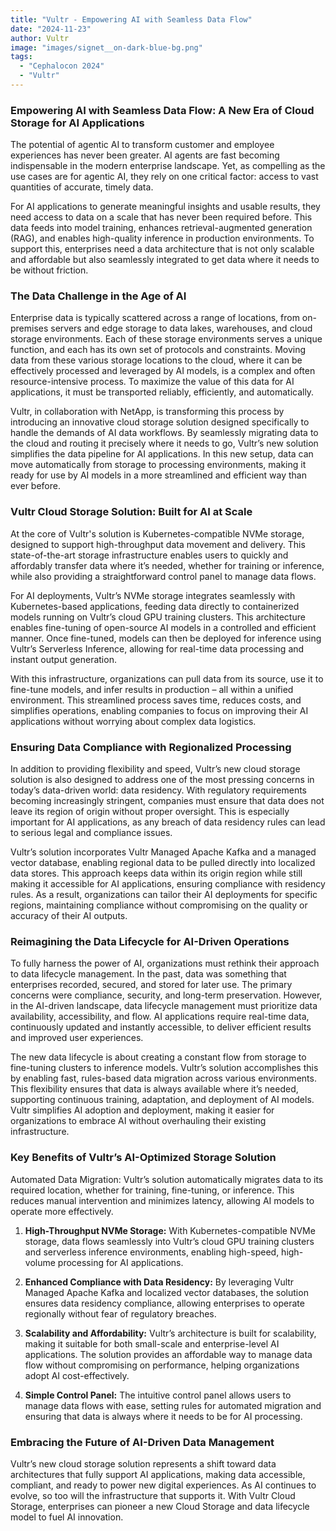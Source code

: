```yaml
---
title: "Vultr - Empowering AI with Seamless Data Flow"
date: "2024-11-23"
author: Vultr
image: "images/signet__on-dark-blue-bg.png"
tags:
  - "Cephalocon 2024"
  - "Vultr"
---
```


### Empowering AI with Seamless Data Flow: A New Era of Cloud Storage for AI Applications

The potential of agentic AI to transform customer and employee experiences has
never been greater. AI agents are fast becoming indispensable in the modern
enterprise landscape. Yet, as compelling as the use cases are for agentic AI,
they rely on one critical factor: access to vast quantities of accurate, timely
data.

For AI applications to generate meaningful insights and usable results, they
need access to data on a scale that has never been required before. This data
feeds into model training, enhances retrieval-augmented generation (RAG), and
enables high-quality inference in production environments. To support this,
enterprises need a data architecture that is not only scalable and affordable
but also seamlessly integrated to get data where it needs to be without
friction.

### The Data Challenge in the Age of AI

Enterprise data is typically scattered across a range of locations, from
on-premises servers and edge storage to data lakes, warehouses, and cloud
storage environments. Each of these storage environments serves a unique
function, and each has its own set of protocols and constraints. Moving data
from these various storage locations to the cloud, where it can be effectively
processed and leveraged by AI models, is a complex and often resource-intensive
process. To maximize the value of this data for AI applications, it must be
transported reliably, efficiently, and automatically.

Vultr, in collaboration with NetApp, is transforming this process by
introducing an innovative cloud storage solution designed specifically to
handle the demands of AI data workflows. By seamlessly migrating data to the
cloud and routing it precisely where it needs to go, Vultr’s new solution
simplifies the data pipeline for AI applications. In this new setup, data can
move automatically from storage to processing environments, making it ready for
use by AI models in a more streamlined and efficient way than ever before.

### Vultr Cloud Storage Solution: Built for AI at Scale

At the core of Vultr's solution is Kubernetes-compatible NVMe storage, designed
to support high-throughput data movement and delivery. This state-of-the-art
storage infrastructure enables users to quickly and affordably transfer data
where it’s needed, whether for training or inference, while also providing a
straightforward control panel to manage data flows.

For AI deployments, Vultr’s NVMe storage integrates seamlessly with
Kubernetes-based applications, feeding data directly to containerized models
running on Vultr’s cloud GPU training clusters. This architecture enables
fine-tuning of open-source AI models in a controlled and efficient manner. Once
fine-tuned, models can then be deployed for inference using Vultr’s Serverless
Inference, allowing for real-time data processing and instant output
generation.

With this infrastructure, organizations can pull data from its source, use it
to fine-tune models, and infer results in production – all within a unified
environment. This streamlined process saves time, reduces costs, and simplifies
operations, enabling companies to focus on improving their AI applications
without worrying about complex data logistics.

### Ensuring Data Compliance with Regionalized Processing

In addition to providing flexibility and speed, Vultr’s new cloud storage
solution is also designed to address one of the most pressing concerns in
today’s data-driven world: data residency. With regulatory requirements
becoming increasingly stringent, companies must ensure that data does not leave
its region of origin without proper oversight. This is especially important for
AI applications, as any breach of data residency rules can lead to serious
legal and compliance issues.

Vultr’s solution incorporates Vultr Managed Apache Kafka and a managed vector
database, enabling regional data to be pulled directly into localized data
stores. This approach keeps data within its origin region while still making it
accessible for AI applications, ensuring compliance with residency rules. As a
result, organizations can tailor their AI deployments for specific regions,
maintaining compliance without compromising on the quality or accuracy of their
AI outputs.

### Reimagining the Data Lifecycle for AI-Driven Operations

To fully harness the power of AI, organizations must rethink their approach to
data lifecycle management. In the past, data was something that enterprises
recorded, secured, and stored for later use. The primary concerns were
compliance, security, and long-term preservation. However, in the AI-driven
landscape, data lifecycle management must prioritize data availability,
accessibility, and flow. AI applications require real-time data, continuously
updated and instantly accessible, to deliver efficient results and improved
user experiences.

The new data lifecycle is about creating a constant flow from storage to
fine-tuning clusters to inference models. Vultr’s solution accomplishes this by
enabling fast, rules-based data migration across various environments. This
flexibility ensures that data is always available where it’s needed, supporting
continuous training, adaptation, and deployment of AI models. Vultr simplifies
AI adoption and deployment, making it easier for organizations to embrace AI
without overhauling their existing infrastructure.

### Key Benefits of Vultr’s AI-Optimized Storage Solution

Automated Data Migration: Vultr’s solution automatically migrates data to its
required location, whether for training, fine-tuning, or inference. This
reduces manual intervention and minimizes latency, allowing AI models to
operate more effectively.

1. **High-Throughput NVMe Storage:** With Kubernetes-compatible NVMe storage,
   data flows seamlessly into Vultr’s cloud GPU training clusters and
   serverless inference environments, enabling high-speed, high-volume
   processing for AI applications.

2. **Enhanced Compliance with Data Residency:** By leveraging Vultr Managed
   Apache Kafka and localized vector databases, the solution ensures data
   residency compliance, allowing enterprises to operate regionally without
   fear of regulatory breaches.

3. **Scalability and Affordability:** Vultr’s architecture is built for
   scalability, making it suitable for both small-scale and enterprise-level AI
   applications. The solution provides an affordable way to manage data flow
   without compromising on performance, helping organizations adopt AI
   cost-effectively.

4. **Simple Control Panel:** The intuitive control panel allows users to manage
   data flows with ease, setting rules for automated migration and ensuring
   that data is always where it needs to be for AI processing.

### Embracing the Future of AI-Driven Data Management

Vultr’s new cloud storage solution represents a shift toward data architectures
that fully support AI applications, making data accessible, compliant, and
ready to power new digital experiences. As AI continues to evolve, so too will
the infrastructure that supports it. With Vultr Cloud Storage, enterprises can
pioneer a new Cloud Storage and data lifecycle model to fuel AI innovation.
